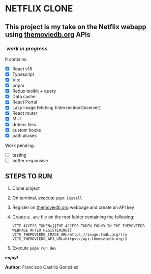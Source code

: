 # NETFLIX CLONE

## This project is my take on the Netflix webapp using [themoviedb.org](https://www.themoviedb.org/) APIs

###  *work in progress*

It contains:

- [X] React v18
- [X] Typescript
- [X] Vite
- [X] pnpm
- [X] Redux toolkit + query
- [X] Data cache
- [X] React Portal
- [X] Lazy image fetching (IntersectionObserver)
- [X] React router
- [X] MUI
- [X] dotenv files
- [X] custom hooks
- [X] path aliases

Work pending:

- [ ] testing
- [ ] better responsive

## STEPS TO RUN

1. Clone project
2. On terminal, execute `pnpm install`
3. Register on [themoviedb.org](https://www.themoviedb.org/) webpage and create an API key
4. Create a `.env` file on the root folder containing the following:

    ```text
    VITE_ACCESS_TOKEN={{THE ACCESS TOKEN FOUND IN THE THEMOVIEDB WEBPAGE AFTER REGISTERING}}
    VITE_THEMOVIEDB_IMAGE_URL=https://image.tmdb.org/t/p
    VITE_THEMOVIEDB_API_URL=https://api.themoviedb.org/3
    ```

5. Execute `pnpm run dev`

***enjoy!***

**Author**: Francisco Castillo González
